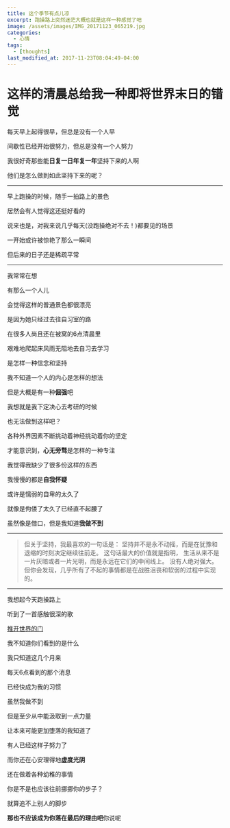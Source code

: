 ```yaml
---
title: 这个季节有点儿凉
excerpt: 跑操路上突然迷茫大概也就是这样一种感觉了吧
image: /assets/images/IMG_20171123_065219.jpg
categories:
  - 心情
tags:
  - [thoughts]
last_modified_at: 2017-11-23T08:04:49-04:00
---
```

# 这样的清晨总给我一种即将世界末日的错觉

每天早上起得很早，但总是没有一个人早

间歇性已经开始很努力，但总是没有一个人努力

我很好奇那些能**日复一日年复一年**坚持下来的人啊

他们是怎么做到如此坚持下来的呢？

-----------------------------------------------------

早上跑操的时候，随手一拍路上的景色

居然会有人觉得这还挺好看的

说来也是，对我来说几乎每天(没跑操绝对不去！)都要见的场景

一开始或许被惊艳了那么一瞬间

但后来的日子还是稀疏平常

-----------------------------------------------------

我常常在想

有那么一个人儿

会觉得这样的普通景色都很漂亮

是因为她只经过去往自习室的路

在很多人尚且还在被窝的6点清晨里

艰难地爬起床风雨无阻地去自习去学习

是怎样一种信念和坚持

我不知道一个人的内心是怎样的想法

但是大概是有一种**倔强**吧

我想就是我下定决心去考研的时候

也无法做到这样吧？

各种外界因素不断挑动着神经挑动着你的坚定

才能意识到，**心无旁骛**是怎样的一种专注

我觉得我缺少了很多份这样的东西

我慢慢的都是**自我怀疑**

或许是懦弱的自卑的太久了

就像是佝偻了太久了已经直不起腰了

虽然像是借口，但是我知道**我做不到**

-----------------------------------------------------

>但关于坚持，我最喜欢的一句话是：
>坚持并不是永不动摇，而是在犹豫和退缩的时刻决定继续往前走。
>这句话最大的价值就是指明，
>生活从来不是一片灰暗或者一片光明，而是永远在它们的中间线上。
>没有人绝对强大。
>但你会发现，几乎所有了不起的事情都是在战胜沮丧和软弱的过程中实现的。

-----------------------------------------------------

我想起今天跑操路上

听到了一首感触很深的歌

[推开世界的门](https://music.163.com/#/song?id=441120217)

我不知道你们看到的是什么

我只知道这几个月来

每天6点看到的那个消息

已经快成为我的习惯

虽然我做不到

但是至少从中能汲取到一点力量

让本来可能更加堕落的我知道了

有人已经这样子努力了

而你还在心安理得地**虚度光阴**

还在做着各种幼稚的事情

你是不是也应该往前挪挪你的步子？

就算追不上别人的脚步

**那也不应该成为你落在最后的理由吧**你说呢
